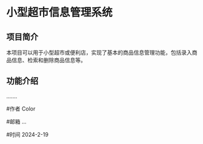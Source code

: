# 小型超市信息管理系统

## 项目简介

本项目可以用于小型超市或便利店，实现了基本的商品信息管理功能，包括录入商品信息、检索和删除商品信息等。

## 功能介绍
.......

#作者
Color

#邮箱
...

#时间
2024-2-19

